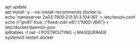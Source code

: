 apt update<br>
apt install -y --no-install-recommends docker.io<br>
echo 'nameserver 2a03:7900:2:0:31:3:104:161' > /etc/resolv.conf<br>
echo {\\"ipv6\\":true, \\"fixed-cidr-v6\\":\\"fd00::/64\\"} > /etc/docker/daemon.json<br>
ip6tables -t nat -I POSTROUTING -j MASQUERADE<br>
systemctl restart docker
#
